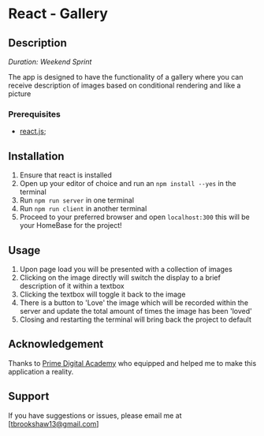 # React - Gallery

## Description

_Duration: Weekend Sprint_

The app is designed to have the functionality of a gallery where you can receive description of images based on conditional rendering and like a picture
### Prerequisites

- [react.js](https://reactjs.org/);

## Installation

1. Ensure that react is installed
2. Open up your editor of choice and run an `npm install --yes` in the terminal
3. Run `npm run server` in one terminal
4. Run `npm run client` in another terminal
5. Proceed to your preferred browser and open `localhost:300` this will be your HomeBase for the project!

## Usage

1. Upon page load you will be presented with a collection of images
2. Clicking on the image directly will switch the display to a brief description of it within a textbox
3. Clicking the textbox will toggle it back to the image
4. There is a button to 'Love' the image which will be recorded within the server and update the total amount of times the image has been 'loved'
5. Closing and restarting the terminal will bring back the project to default

## Acknowledgement
Thanks to [Prime Digital Academy](www.primeacademy.io) who equipped and helped me to make this application a reality.

## Support
If you have suggestions or issues, please email me at [tbrookshaw13@gmail.com]